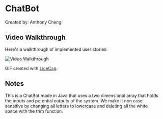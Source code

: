# ChatBot

Created by: Anthony Cheng


## Video Walkthrough 

Here's a walkthrough of implemented user stories:

<img src='https://imgur.com/a/9QmXw' title='Video Walkthrough' width='' alt='Video Walkthrough' />

GIF created with [LiceCap](http://www.cockos.com/licecap/).

## Notes

This is a ChatBot made in Java that uses a two dimensional array that holds the inputs and potential outputs of the system. We make it non case sensitive by changing all letters to lowercase and deleting all the white space with the trim function. 


